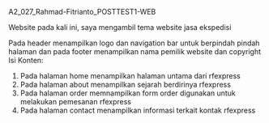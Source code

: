 A2_027_Rahmad-Fitrianto_POSTTEST1-WEB

Website pada kali ini, saya mengambil tema website jasa ekspedisi

Pada header menampilkan logo dan navigation bar untuk berpindah pindah halaman dan pada footer menampilkan nama pemilik website dan copyright
Isi Konten:
1. Pada halaman home menampilkan halaman untama dari rfexpress
2. Pada halaman about menampilkan sejarah berdirinya rfexpress
3. Pada halaman order memnampilkan form order digunakan untuk melakukan pemesanan rfexpress
4. Pada halaman contact menampilkan informasi terkait kontak rfexpress
